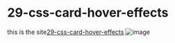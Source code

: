 # 29-css-card-hover-effects
this is the site[29-css-card-hover-effects](https://aliherzalla.github.io/29-css-card-hover-effects/)
![image](https://user-images.githubusercontent.com/93243926/178474687-edc4eb33-d650-40a7-b262-116c7099f6f3.png)
